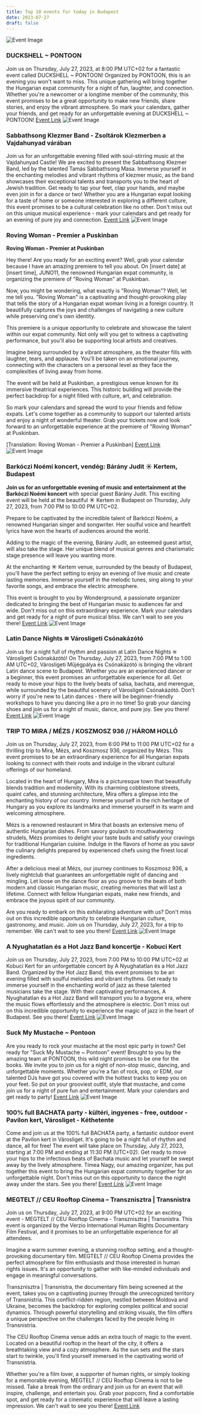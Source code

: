 ```yaml
---
title: Top 10 events for today in Budapest
date: 2023-07-27
draft: false
---
```


![Event Image](https://scontent.fbud3-1.fna.fbcdn.net/v/t39.30808-6/359771507_600273492248927_8693435623567502024_n.jpg?stp=dst-jpg_s960x960&_nc_cat=108&ccb=1-7&_nc_sid=340051&_nc_ohc=AoEDR9LVMowAX8tEH-F&_nc_ht=scontent.fbud3-1.fna&oh=00_AfATpx5RdqnLTKSG_7h9DNfwn8QS8XuM0RbuI52_7ieDhQ&oe=64C751A6)

 ### DUCKSHELL ~ PONTOON

Join us on Thursday, July 27, 2023, at 8:00 PM UTC+02 for a fantastic event called DUCKSHELL ~ PONTOON! Organized by PONTOON, this is an evening you won't want to miss. This unique gathering will bring together the Hungarian expat community for a night of fun, laughter, and connection. Whether you're a newcomer or a longtime member of the community, this event promises to be a great opportunity to make new friends, share stories, and enjoy the vibrant atmosphere. So mark your calendars, gather your friends, and get ready for an unforgettable evening at DUCKSHELL ~ PONTOON!
[Event Link](https://facebook.com/events/655719913268533)
![Event Image](https://scontent.fbud3-1.fna.fbcdn.net/v/t39.30808-6/354076658_3637300283173933_4908069166371123235_n.jpg?stp=dst-jpg_s960x960&_nc_cat=108&ccb=1-7&_nc_sid=340051&_nc_ohc=5j4zauRkZjIAX9AwVwQ&_nc_ht=scontent.fbud3-1.fna&oh=00_AfCh2XpgIzOiMnnLJrU9PEOPSU2mL-q0J2us7gy4ydwfYg&oe=64C6CCC1)

 ### Sabbathsong Klezmer Band - Zsoltárok Klezmerben a Vajdahunyad várában

Join us for an unforgettable evening filled with soul-stirring music at the Vajdahunyad Castle! We are excited to present the Sabbathsong Klezmer Band, led by the talented Tamás Sabbathsong Masa. Immerse yourself in the enchanting melodies and vibrant rhythms of klezmer music, as the band showcases their exceptional talents and transports you to the heart of Jewish tradition. Get ready to tap your feet, clap your hands, and maybe even join in for a dance or two! Whether you are a Hungarian expat looking for a taste of home or someone interested in exploring a different culture, this event promises to be a cultural celebration like no other. Don't miss out on this unique musical experience - mark your calendars and get ready for an evening of pure joy and connection.
[Event Link](https://facebook.com/events/3447209885540468)
![Event Image](https://scontent.fbud3-1.fna.fbcdn.net/v/t39.30808-6/348628775_736781548457220_2820738265319070854_n.jpg?stp=dst-jpg_s960x960&_nc_cat=106&ccb=1-7&_nc_sid=340051&_nc_ohc=3tfx_YJG4cUAX9kcWfY&_nc_ht=scontent.fbud3-1.fna&oh=00_AfB6yXoaYEkKqlr96NXDrVUPgXlff7j234nQ4EvKpXGyiw&oe=64C751AB)

 ### Roving Woman - Premier a Puskinban

**Roving Woman - Premier at Puskinban**

Hey there! Are you ready for an exciting event? Well, grab your calendar because I have an amazing premiere to tell you about. On [insert date] at [insert time], JUNO11, the renowned Hungarian expat community, is organizing the premiere of "Roving Woman" at Puskinban.

Now, you might be wondering, what exactly is "Roving Woman"? Well, let me tell you. "Roving Woman" is a captivating and thought-provoking play that tells the story of a Hungarian expat woman living in a foreign country. It beautifully captures the joys and challenges of navigating a new culture while preserving one's own identity.

This premiere is a unique opportunity to celebrate and showcase the talent within our expat community. Not only will you get to witness a captivating performance, but you'll also be supporting local artists and creatives.

Imagine being surrounded by a vibrant atmosphere, as the theater fills with laughter, tears, and applause. You'll be taken on an emotional journey, connecting with the characters on a personal level as they face the complexities of living away from home.

The event will be held at Puskinban, a prestigious venue known for its immersive theatrical experiences. This historic building will provide the perfect backdrop for a night filled with culture, art, and celebration.

So mark your calendars and spread the word to your friends and fellow expats. Let's come together as a community to support our talented artists and enjoy a night of wonderful theater. Grab your tickets now and look forward to an unforgettable experience at the premiere of "Roving Woman" at Puskinban.

[Translation: Roving Woman - Premier a Puskinban]
[Event Link](https://facebook.com/events/794618905649068)
![Event Image](https://scontent.fbud3-1.fna.fbcdn.net/v/t39.30808-6/352379674_1786587985089607_4573454901087075992_n.jpg?stp=dst-jpg_s960x960&_nc_cat=101&ccb=1-7&_nc_sid=340051&_nc_ohc=4O5iu5rX_wAAX-GgHDR&_nc_ht=scontent.fbud3-1.fna&oh=00_AfCVwr9myN7aM8ZOFZEECR2KNZKQiZ_uJx7AGlDphxyQsw&oe=64C748E8)

 ### Barkóczi Noémi koncert, vendég: Bárány Judit ☀️ Kertem, Budapest

**Join us for an unforgettable evening of music and entertainment at the Barkóczi Noémi koncert** with special guest Bárány Judit. This exciting event will be held at the beautiful ☀️ Kertem in Budapest on Thursday, July 27, 2023, from 7:00 PM to 10:00 PM UTC+02.

Prepare to be captivated by the incredible talent of Barkóczi Noémi, a renowned Hungarian singer and songwriter. Her soulful voice and heartfelt lyrics have won the hearts of audiences around the world.

Adding to the magic of the evening, Bárány Judit, an esteemed guest artist, will also take the stage. Her unique blend of musical genres and charismatic stage presence will leave you wanting more.

At the enchanting ☀️ Kertem venue, surrounded by the beauty of Budapest, you'll have the perfect setting to enjoy an evening of live music and create lasting memories. Immerse yourself in the melodic tunes, sing along to your favorite songs, and embrace the electric atmosphere.

This event is brought to you by Wonderground, a passionate organizer dedicated to bringing the best of Hungarian music to audiences far and wide. Don't miss out on this extraordinary experience. Mark your calendars and get ready for a night of pure musical bliss. We can't wait to see you there!
[Event Link](https://facebook.com/events/652811539513665)
![Event Image](https://scontent.fbud3-1.fna.fbcdn.net/v/t39.30808-6/355457790_643386264496610_4402599785275334231_n.jpg?stp=dst-jpg_s960x960&_nc_cat=102&ccb=1-7&_nc_sid=340051&_nc_ohc=iBJpxH1j_ywAX89CWPv&_nc_ht=scontent.fbud3-1.fna&oh=00_AfCHv29GlBEoz7_vKSzluGTa5Y1eXtB5c9nx4ghqCFJAWQ&oe=64C6E98E)

 ### Latin Dance Nights ≋ Városligeti Csónakázótó

Join us for a night full of rhythm and passion at Latin Dance Nights ≋ Városligeti Csónakázótó! On Thursday, July 27, 2023, from 7:00 PM to 1:00 AM UTC+02, Városligeti Műjégpálya és Csónakázótó is bringing the vibrant Latin dance scene to Budapest. Whether you are an experienced dancer or a beginner, this event promises an unforgettable experience for all. Get ready to move your hips to the lively beats of salsa, bachata, and merengue, while surrounded by the beautiful scenery of Városligeti Csónakázótó. Don't worry if you're new to Latin dances - there will be beginner-friendly workshops to have you dancing like a pro in no time! So grab your dancing shoes and join us for a night of music, dance, and pure joy. See you there!
[Event Link](https://facebook.com/events/213773201614604)
![Event Image](https://scontent.fbud3-1.fna.fbcdn.net/v/t39.30808-6/355669874_286685483754224_968601347976575354_n.jpg?stp=dst-jpg_s960x960&_nc_cat=111&ccb=1-7&_nc_sid=340051&_nc_ohc=OzfMWWo9oe0AX-R0h6m&_nc_ht=scontent.fbud3-1.fna&oh=00_AfDFl7Osy-KlztY1ZSo87hU-kgxw8IveZbWQqn9SEeGnzw&oe=64C63132)

 ### TRIP TO MIRA / MÉZS / KOSZMOSZ 936 // HÁROM HOLLÓ

Join us on Thursday, July 27, 2023, from 6:00 PM to 11:00 PM UTC+02 for a thrilling trip to Mira, Mézs, and Koszmosz 936, organized by Mézs. This event promises to be an extraordinary experience for all Hungarian expats looking to connect with their roots and indulge in the vibrant cultural offerings of our homeland.

Located in the heart of Hungary, Mira is a picturesque town that beautifully blends tradition and modernity. With its charming cobblestone streets, quaint cafes, and stunning architecture, Mira offers a glimpse into the enchanting history of our country. Immerse yourself in the rich heritage of Hungary as you explore its landmarks and immerse yourself in its warm and welcoming atmosphere.

Mézs is a renowned restaurant in Mira that boasts an extensive menu of authentic Hungarian dishes. From savory goulash to mouthwatering strudels, Mézs promises to delight your taste buds and satisfy your cravings for traditional Hungarian cuisine. Indulge in the flavors of home as you savor the culinary delights prepared by experienced chefs using the finest local ingredients.

After a delicious meal at Mézs, our journey continues to Koszmosz 936, a lively nightclub that guarantees an unforgettable night of dancing and mingling. Let loose on the dance floor as you groove to the beats of both modern and classic Hungarian music, creating memories that will last a lifetime. Connect with fellow Hungarian expats, make new friends, and embrace the joyous spirit of our community.

Are you ready to embark on this exhilarating adventure with us? Don't miss out on this incredible opportunity to celebrate Hungarian culture, gastronomy, and music. Join us on Thursday, July 27, 2023, for a trip to remember. We can't wait to see you there!
[Event Link](https://facebook.com/events/6471741376180805)
![Event Image](https://scontent.fbud3-1.fna.fbcdn.net/v/t39.30808-6/340772327_772329451186636_4148635280697050404_n.jpg?stp=dst-jpg_p640x640&_nc_cat=103&ccb=1-7&_nc_sid=340051&_nc_ohc=mrekk3Rui3gAX8tJf3T&_nc_ht=scontent.fbud3-1.fna&oh=00_AfCf1CXWC1rXFFuY-3YIYThaMqXsmLJW4L8hJFss2MZD5g&oe=64C733C8)

 ### A Nyughatatlan és a Hot Jazz Band koncertje - Kobuci Kert

Join us on Thursday, July 27, 2023, from 7:00 PM to 10:00 PM UTC+02 at Kobuci Kert for an unforgettable concert by A Nyughatatlan és a Hot Jazz Band. Organized by the Hot Jazz Band, this event promises to be an evening filled with soulful melodies and vibrant rhythms. Get ready to immerse yourself in the enchanting world of jazz as these talented musicians take the stage. With their captivating performances, A Nyughatatlan és a Hot Jazz Band will transport you to a bygone era, where the music flows effortlessly and the atmosphere is electric. Don't miss out on this incredible opportunity to experience the magic of jazz in the heart of Budapest. See you there!
[Event Link](https://facebook.com/events/489994016561407)
![Event Image](https://scontent.fbud3-1.fna.fbcdn.net/v/t39.30808-6/361631130_602328412043435_2214115860348332216_n.jpg?stp=dst-jpg_s960x960&_nc_cat=110&ccb=1-7&_nc_sid=340051&_nc_ohc=0UlDdt_vzfkAX-I-Aey&_nc_ht=scontent.fbud3-1.fna&oh=00_AfAkWiZf9Ksy61rntxglsH_Q80WEFTUWjDTU2LnMX1Kj1A&oe=64C5AEAA)

 ### Suck My Mustache ~ Pontoon

Are you ready to rock your mustache at the most epic party in town? Get ready for "Suck My Mustache ~ Pontoon" event! Brought to you by the amazing team at PONTOON, this wild night promises to be one for the books. We invite you to join us for a night of non-stop music, dancing, and unforgettable moments. Whether you're a fan of rock, pop, or EDM, our talented DJs have got you covered with the hottest tracks to keep you on your feet. So put on your grooviest outfit, style that mustache, and come join us for a night of pure fun and entertainment. Mark your calendars and get ready to party!
[Event Link](https://facebook.com/events/1678544372645164)
![Event Image](https://scontent.fbud3-1.fna.fbcdn.net/v/t39.30808-6/362621375_5942656255838287_8727986025233077364_n.jpg?stp=dst-jpg_s960x960&_nc_cat=105&ccb=1-7&_nc_sid=340051&_nc_ohc=6i9l-Js32WYAX_DBWPv&_nc_ht=scontent.fbud3-1.fna&oh=00_AfA6_Areg4QVgeCs9_YqZUdIeRJ6CNBrWhZUNFFx8dbGmQ&oe=64C7938B)

 ### 100% full BACHATA party - kültéri, ingyenes - free, outdoor - Pavilon kert, Városliget - Kéthetente

Come and join us at the 100% full BACHATA party, a fantastic outdoor event at the Pavilon kert in Városliget. It's going to be a night full of rhythm and dance, all for free! The event will take place on Thursday, July 27, 2023, starting at 7:00 PM and ending at 11:30 PM (UTC+02). Get ready to move your hips to the infectious beats of Bachata music and let yourself be swept away by the lively atmosphere. Tímea Nagy, our amazing organizer, has put together this event to bring the Hungarian expat community together for an unforgettable night. Don't miss out on this opportunity to dance the night away under the stars. See you there!
[Event Link](https://facebook.com/events/1713382795749544)
![Event Image](https://scontent.fbud3-1.fna.fbcdn.net/v/t39.30808-6/358641484_663090779196454_8422199497252122880_n.jpg?stp=dst-jpg_s960x960&_nc_cat=104&ccb=1-7&_nc_sid=340051&_nc_ohc=ojK4IipjopoAX8lJCJS&_nc_ht=scontent.fbud3-1.fna&oh=00_AfDeX1RqulKB5JMCT3WpO-gFLtW7yYxd7z1gXgeTpw0uxg&oe=64C71027)

 ### MEGTELT // CEU Rooftop Cinema – Transznisztra | Transnistra

Join us on Thursday, July 27, 2023, at 9:00 PM UTC+02 for an exciting event - MEGTELT // CEU Rooftop Cinema - Transznisztra | Transnistra. This event is organized by the Verzio International Human Rights Documentary Film Festival, and it promises to be an unforgettable experience for all attendees.

Imagine a warm summer evening, a stunning rooftop setting, and a thought-provoking documentary film. MEGTELT // CEU Rooftop Cinema provides the perfect atmosphere for film enthusiasts and those interested in human rights issues. It's an opportunity to gather with like-minded individuals and engage in meaningful conversations.

Transznisztra | Transnistra, the documentary film being screened at the event, takes you on a captivating journey through the unrecognized territory of Transnistria. This conflict-ridden region, nestled between Moldova and Ukraine, becomes the backdrop for exploring complex political and social dynamics. Through powerful storytelling and striking visuals, the film offers a unique perspective on the challenges faced by the people living in Transnistria.

The CEU Rooftop Cinema venue adds an extra touch of magic to the event. Located on a beautiful rooftop in the heart of the city, it offers a breathtaking view and a cozy atmosphere. As the sun sets and the stars start to twinkle, you'll find yourself immersed in the captivating world of Transnistria.

Whether you're a film lover, a supporter of human rights, or simply looking for a memorable evening, MEGTELT // CEU Rooftop Cinema is not to be missed. Take a break from the ordinary and join us for an event that will inspire, challenge, and entertain you. Grab your popcorn, find a comfortable spot, and get ready for a cinematic experience that will leave a lasting impression. We can't wait to see you there!
[Event Link](https://facebook.com/events/589241526566179)
